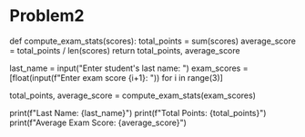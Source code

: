 # Problem2
def compute_exam_stats(scores):
    total_points = sum(scores)
    average_score = total_points / len(scores)
    return total_points, average_score

last_name = input("Enter student's last name: ")
exam_scores = [float(input(f"Enter exam score {i+1}: ")) for i in range(3)]

total_points, average_score = compute_exam_stats(exam_scores)

print(f"Last Name: {last_name}")
print(f"Total Points: {total_points}")
print(f"Average Exam Score: {average_score}")
